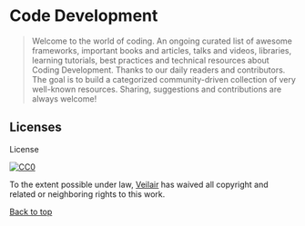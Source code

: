 # Code Development

> Welcome to the world of coding. An ongoing curated list of awesome frameworks, important books and articles, talks and videos, libraries, learning tutorials, best practices and technical resources about Coding Development. Thanks to our daily readers and contributors. The goal is to build a categorized community-driven collection of very well-known resources. Sharing, suggestions and contributions are always welcome!



## Licenses
License

[![CC0](http://i.creativecommons.org/p/zero/1.0/88x31.png)](http://creativecommons.org/publicdomain/zero/1.0/)

To the extent possible under law, [Veilair](https://github.com/veilair/) has waived all copyright and related or neighboring rights to this work.

[Back to top](#tables-of-contents)
